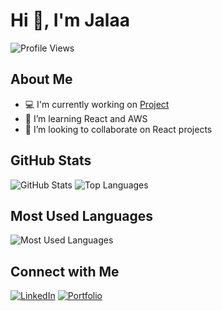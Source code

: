 # Hi 👋, I'm Jalaa

![Profile Views](https://komarev.com/ghpvc/?username=jalaafarhat&color=blue)

## About Me
- 💻 I'm currently working on [Project](https://linktoproject.com)
- 🌱 I’m learning React and AWS
- 👯 I’m looking to collaborate on React projects

## GitHub Stats
![GitHub Stats](https://github-readme-stats.vercel.app/api?username=jalaafarhat&show_icons=true&theme=radical)
![Top Languages](https://github-readme-stats.vercel.app/api/top-langs/?username=jalaafarhat&layout=compact&theme=radical)

## Most Used Languages
![Most Used Languages](https://github-readme-stats.vercel.app/api/top-langs/?username=jalaafarhat&layout=compact&theme=radical)

## Connect with Me
[![LinkedIn](https://img.shields.io/badge/LinkedIn-0077B5?style=flat-square&logo=linkedin&logoColor=white)](https://linkedin.com/in/jalaa-farhat)
[![Portfolio](https://img.shields.io/badge/Portfolio-000000?style=flat-square&logo=github-pages&logoColor=white)](https://jalaafarhat.com)
